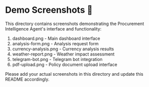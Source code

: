# Demo Screenshots 📸

This directory contains screenshots demonstrating the Procurement Intelligence Agent's interface and functionality:

1. dashboard.png - Main dashboard interface
2. analysis-form.png - Analysis request form
3. currency-analysis.png - Currency analysis results
4. weather-report.png - Weather impact assessment
5. telegram-bot.png - Telegram bot integration
6. pdf-upload.png - Policy document upload interface

Please add your actual screenshots in this directory and update this README accordingly.